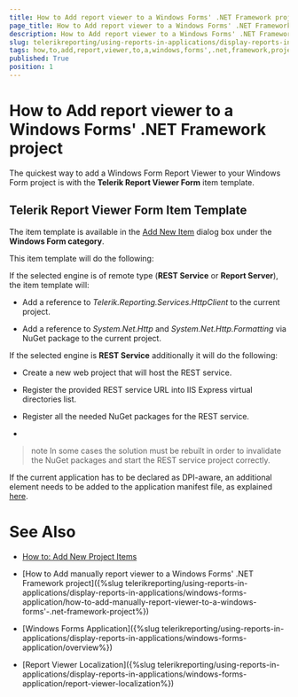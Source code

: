 ```yaml
---
title: How to Add report viewer to a Windows Forms' .NET Framework project
page_title: How to Add report viewer to a Windows Forms' .NET Framework project | for Telerik Reporting Documentation
description: How to Add report viewer to a Windows Forms' .NET Framework project
slug: telerikreporting/using-reports-in-applications/display-reports-in-applications/windows-forms-application/how-to-add-report-viewer-to-a-windows-forms'-.net-framework-project
tags: how,to,add,report,viewer,to,a,windows,forms',.net,framework,project
published: True
position: 1
---
```


# How to Add report viewer to a Windows Forms' .NET Framework project



The quickest way to add a Windows Form Report Viewer to your Windows Form project is with the __Telerik Report Viewer Form__ item template.
      

## Telerik Report Viewer Form Item Template

The item template is available in the
          [Add New Item](https://msdn.microsoft.com/en-us/library/w0572c5b%28v=vs.100%29.aspx)          dialog box under the __Windows Form category__.
        

This item template will do the following:
        

If the selected engine is of remote type (__REST Service__ or __Report Server__), the item template will:
        

* Add a reference to *Telerik.Reporting.Services.HttpClient* to the current project.
            

* Add a reference to *System.Net.Http* and *System.Net.Http.Formatting* via NuGet package to the current project.
            

If the selected engine is __REST Service__ additionally it will do the following:
        

* Create a new web project that will host the REST service.
            

* Register the provided REST service URL into IIS Express virtual directories list.
            

* Register all the needed NuGet packages for the REST service.
            

* 

>note In some cases the solution must be rebuilt in order to invalidate the NuGet packages and start the REST service project correctly.              


If the current application has to be declared as DPI-aware, an additional element needs to be added to the application manifest file, as explained
          [here](F25EB909-7941-4B78-B24C-4025257A26C4#dpiAware).
        

# See Also


 * [How to: Add New Project Items](https://msdn.microsoft.com/en-us/library/w0572c5b%28v=vs.100%29.aspx)

 * [How to Add manually report viewer to a Windows Forms' .NET Framework project]({%slug telerikreporting/using-reports-in-applications/display-reports-in-applications/windows-forms-application/how-to-add-manually-report-viewer-to-a-windows-forms'-.net-framework-project%})[](66CD7D60-7708-42D5-8BB4-506676E8679E)

 * [Windows Forms Application]({%slug telerikreporting/using-reports-in-applications/display-reports-in-applications/windows-forms-application/overview%})

 * [Report Viewer Localization]({%slug telerikreporting/using-reports-in-applications/display-reports-in-applications/windows-forms-application/report-viewer-localization%})

